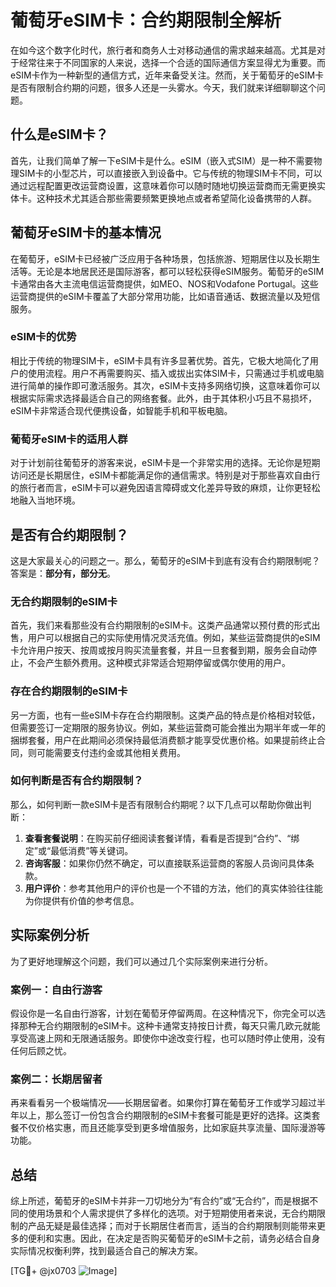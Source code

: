 # 葡萄牙eSIM卡：合约期限制全解析

在如今这个数字化时代，旅行者和商务人士对移动通信的需求越来越高。尤其是对于经常往来于不同国家的人来说，选择一个合适的国际通信方案显得尤为重要。而eSIM卡作为一种新型的通信方式，近年来备受关注。然而，关于葡萄牙的eSIM卡是否有限制合约期的问题，很多人还是一头雾水。今天，我们就来详细聊聊这个问题。

## 什么是eSIM卡？

首先，让我们简单了解一下eSIM卡是什么。eSIM（嵌入式SIM）是一种不需要物理SIM卡的小型芯片，可以直接嵌入到设备中。它与传统的物理SIM卡不同，可以通过远程配置更改运营商设置，这意味着你可以随时随地切换运营商而无需更换实体卡。这种技术尤其适合那些需要频繁更换地点或者希望简化设备携带的人群。

## 葡萄牙eSIM卡的基本情况

在葡萄牙，eSIM卡已经被广泛应用于各种场景，包括旅游、短期居住以及长期生活等。无论是本地居民还是国际游客，都可以轻松获得eSIM服务。葡萄牙的eSIM卡通常由各大主流电信运营商提供，如MEO、NOS和Vodafone Portugal。这些运营商提供的eSIM卡覆盖了大部分常用功能，比如语音通话、数据流量以及短信服务。

### eSIM卡的优势

相比于传统的物理SIM卡，eSIM卡具有许多显著优势。首先，它极大地简化了用户的使用流程。用户不再需要购买、插入或拔出实体SIM卡，只需通过手机或电脑进行简单的操作即可激活服务。其次，eSIM卡支持多网络切换，这意味着你可以根据实际需求选择最适合自己的网络套餐。此外，由于其体积小巧且不易损坏，eSIM卡非常适合现代便携设备，如智能手机和平板电脑。

### 葡萄牙eSIM卡的适用人群

对于计划前往葡萄牙的游客来说，eSIM卡是一个非常实用的选择。无论你是短期访问还是长期居住，eSIM卡都能满足你的通信需求。特别是对于那些喜欢自由行的旅行者而言，eSIM卡可以避免因语言障碍或文化差异导致的麻烦，让你更轻松地融入当地环境。

## 是否有合约期限制？

这是大家最关心的问题之一。那么，葡萄牙的eSIM卡到底有没有合约期限制呢？答案是：**部分有，部分无**。

### 无合约期限制的eSIM卡

首先，我们来看那些没有合约期限制的eSIM卡。这类产品通常以预付费的形式出售，用户可以根据自己的实际使用情况灵活充值。例如，某些运营商提供的eSIM卡允许用户按天、按周或按月购买流量套餐，并且一旦套餐到期，服务会自动停止，不会产生额外费用。这种模式非常适合短期停留或偶尔使用的用户。

### 存在合约期限制的eSIM卡

另一方面，也有一些eSIM卡存在合约期限制。这类产品的特点是价格相对较低，但需要签订一定期限的服务协议。例如，某些运营商可能会推出为期半年或一年的捆绑套餐，用户在此期间必须保持最低消费额才能享受优惠价格。如果提前终止合同，则可能需要支付违约金或其他相关费用。

### 如何判断是否有合约期限制？

那么，如何判断一款eSIM卡是否有限制合约期呢？以下几点可以帮助你做出判断：

1. **查看套餐说明**：在购买前仔细阅读套餐详情，看看是否提到“合约”、“绑定”或“最低消费”等关键词。
2. **咨询客服**：如果你仍然不确定，可以直接联系运营商的客服人员询问具体条款。
3. **用户评价**：参考其他用户的评价也是一个不错的方法，他们的真实体验往往能为你提供有价值的参考信息。

## 实际案例分析

为了更好地理解这个问题，我们可以通过几个实际案例来进行分析。

### 案例一：自由行游客

假设你是一名自由行游客，计划在葡萄牙停留两周。在这种情况下，你完全可以选择那种无合约期限制的eSIM卡。这种卡通常支持按日计费，每天只需几欧元就能享受高速上网和无限通话服务。即使你中途改变行程，也可以随时停止使用，没有任何后顾之忧。

### 案例二：长期居留者

再来看看另一个极端情况——长期居留者。如果你打算在葡萄牙工作或学习超过半年以上，那么签订一份包含合约期限制的eSIM卡套餐可能是更好的选择。这类套餐不仅价格实惠，而且还能享受到更多增值服务，比如家庭共享流量、国际漫游等功能。

## 总结

综上所述，葡萄牙的eSIM卡并非一刀切地分为“有合约”或“无合约”，而是根据不同的使用场景和个人需求提供了多样化的选项。对于短期使用者来说，无合约期限制的产品无疑是最佳选择；而对于长期居住者而言，适当的合约期限制则能带来更多的便利和实惠。因此，在决定是否购买葡萄牙的eSIM卡之前，请务必结合自身实际情况权衡利弊，找到最适合自己的解决方案。

[TG💪+ @jx0703 ![Image](https://github.com/user-attachments/assets/dbca1d08-cadb-493c-b0ec-ad6f7a83f270)]